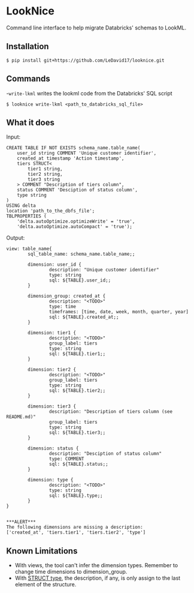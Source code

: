 # LookNice
Command line interface to help migrate Databricks' schemas to LookML.
 
## Installation
```$ pip install git+https://github.com/LeDavid17/looknice.git```

## Commands
-`write-lkml` writes the lookml code from the Databricks' SQL script
```
$ looknice write-lkml <path_to_databricks_sql_file>
```

## What it does

Input:
```
CREATE TABLE IF NOT EXISTS schema_name.table_name(
    user_id string COMMENT 'Unique customer identifier',
    created_at timestamp 'Action timestamp',
    tiers STRUCT<
        tier1 string,
        tier2 string,
        tier3 string
    > COMMENT "Description of tiers column",
    status COMMENT 'Desciption of status column',
    type string
)
USING delta
location 'path_to_the_dbfs_file';
TBLPROPERTIES (
    'delta.autoOptimize.optimizeWrite' = 'true',
    'delta.autoOptimize.autoCompact' = 'true');
```

Output:
```
view: table_name{
        sql_table_name: schema_name.table_name;;

        dimension: user_id {
                description: "Unique customer identifier"
                type: string
                sql: ${TABLE}.user_id;;
        }

        dimension_group: created_at {
                description: "<TODO>"
                type: time
                timeframes: [time, date, week, month, quarter, year]
                sql: ${TABLE}.created_at;;
        }

        dimension: tier1 {
                description: "<TODO>"
                group_label: tiers
                type: string
                sql: ${TABLE}.tier1;;
        }

        dimension: tier2 {
                description: "<TODO>"
                group_label: tiers
                type: string
                sql: ${TABLE}.tier2;;
        }

        dimension: tier3 {
                description: "Description of tiers column (see README.md)"
                group_label: tiers
                type: string
                sql: ${TABLE}.tier3;;
        }

        dimension: status {
                description: "Desciption of status column"
                type: COMMENT
                sql: ${TABLE}.status;;
        }

        dimension: type {
                description: "<TODO>"
                type: string
                sql: ${TABLE}.type;;
        }
}


***ALERT***
The following dimensions are missing a description:
['created_at', 'tiers.tier1', 'tiers.tier2', 'type']
```

## Known Limitations
- With views, the tool can't infer the dimension types. Remember to change time dimensions to dimension_group.
- With [STRUCT type](https://docs.databricks.com/sql/language-manual/data-types/struct-type.html), the description, if any, is only assign to the last element of the structure.
